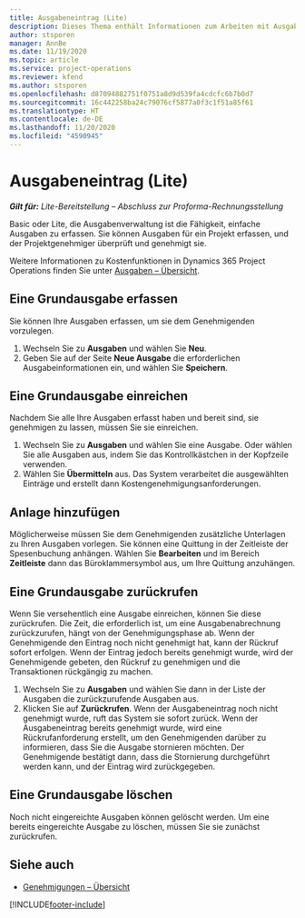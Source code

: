 ```yaml
---
title: Ausgabeneintrag (Lite)
description: Dieses Thema enthält Informationen zum Arbeiten mit Ausgabeneintrag in einer Lite-Bereitstellung.
author: stsporen
manager: AnnBe
ms.date: 11/19/2020
ms.topic: article
ms.service: project-operations
ms.reviewer: kfend
ms.author: stsporen
ms.openlocfilehash: d87094882751f0751a8d9d539fa4cdcfc6b7b0d7
ms.sourcegitcommit: 16c442258ba24c79076cf5877a0f3c1f51a85f61
ms.translationtype: HT
ms.contentlocale: de-DE
ms.lasthandoff: 11/20/2020
ms.locfileid: "4590945"
---
```

# <a name="expense-entry-lite"></a>Ausgabeneintrag (Lite)

_**Gilt für:** Lite-Bereitstellung – Abschluss zur Proforma-Rechnungsstellung_

Basic oder Lite, die Ausgabenverwaltung ist die Fähigkeit, einfache Ausgaben zu erfassen. Sie können Ausgaben für ein Projekt erfassen, und der Projektgenehmiger überprüft und genehmigt sie.

Weitere Informationen zu Kostenfunktionen in Dynamics 365 Project Operations finden Sie unter [Ausgaben – Übersicht](expense-overview.md).

## <a name="capture-a-basic-expense"></a>Eine Grundausgabe erfassen

Sie können Ihre Ausgaben erfassen, um sie dem Genehmigenden vorzulegen.

1. Wechseln Sie zu **Ausgaben** und wählen Sie **Neu**.
2. Geben Sie auf der Seite **Neue Ausgabe** die erforderlichen Ausgabeinformationen ein, und wählen Sie **Speichern**.

## <a name="submit-a-basic-expense"></a>Eine Grundausgabe einreichen

Nachdem Sie alle Ihre Ausgaben erfasst haben und bereit sind, sie genehmigen zu lassen, müssen Sie sie einreichen.

1. Wechseln Sie zu **Ausgaben** und wählen Sie eine Ausgabe. Oder wählen Sie alle Ausgaben aus, indem Sie das Kontrollkästchen in der Kopfzeile verwenden.
2. Wählen Sie **Übermitteln** aus. Das System verarbeitet die ausgewählten Einträge und erstellt dann Kostengenehmigungsanforderungen.

## <a name="add-an-attachment"></a>Anlage hinzufügen

Möglicherweise müssen Sie dem Genehmigenden zusätzliche Unterlagen zu Ihren Ausgaben vorlegen. Sie können eine Quittung in der Zeitleiste der Spesenbuchung anhängen. Wählen Sie **Bearbeiten** und im Bereich **Zeitleiste** dann das Büroklammersymbol aus, um Ihre Quittung anzuhängen.

## <a name="recall-a-basic-expense"></a>Eine Grundausgabe zurückrufen

Wenn Sie versehentlich eine Ausgabe einreichen, können Sie diese zurückrufen. Die Zeit, die erforderlich ist, um eine Ausgabenabrechnung zurückzurufen, hängt von der Genehmigungsphase ab.  Wenn der Genehmigende den Eintrag noch nicht genehmigt hat, kann der Rückruf sofort erfolgen. Wenn der Eintrag jedoch bereits genehmigt wurde, wird der Genehmigende gebeten, den Rückruf zu genehmigen und die Transaktionen rückgängig zu machen.

1. Wechseln Sie zu **Ausgaben** und wählen Sie dann in der Liste der Ausgaben die zurückzurufende Ausgaben aus.
2. Klicken Sie auf **Zurückrufen**. Wenn der Ausgabeneintrag noch nicht genehmigt wurde, ruft das System sie sofort zurück. Wenn der Ausgabeneintrag bereits genehmigt wurde, wird eine Rückrufanforderung erstellt, um den Genehmigenden darüber zu informieren, dass Sie die Ausgabe stornieren möchten. Der Genehmigende bestätigt dann, dass die Stornierung durchgeführt werden kann, und der Eintrag wird zurückgegeben.

## <a name="delete-a-basic-expense"></a>Eine Grundausgabe löschen

Noch nicht eingereichte Ausgaben können gelöscht werden. Um eine bereits eingereichte Ausgabe zu löschen, müssen Sie sie zunächst zurückrufen.

## <a name="see-also"></a>Siehe auch

- [Genehmigungen – Übersicht](../approvals/approvals-overview.md)


[!INCLUDE[footer-include](../includes/footer-banner.md)]